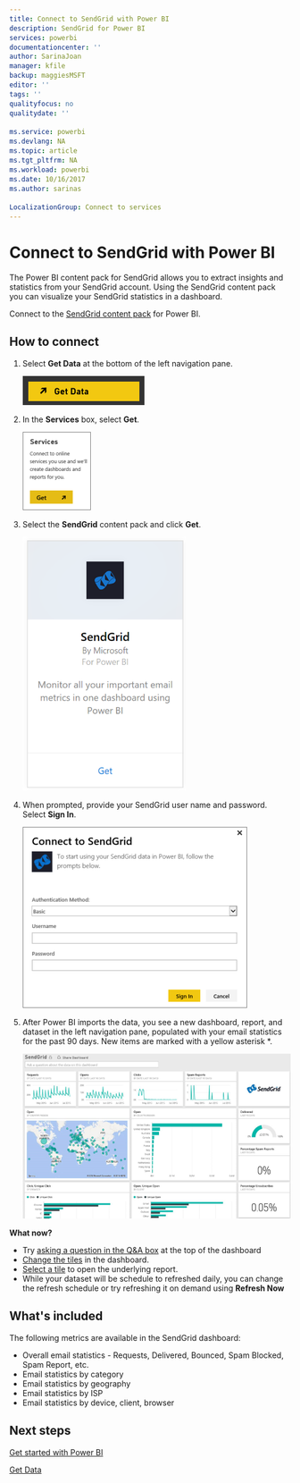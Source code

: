 ```yaml
---
title: Connect to SendGrid with Power BI
description: SendGrid for Power BI
services: powerbi
documentationcenter: ''
author: SarinaJoan
manager: kfile
backup: maggiesMSFT
editor: ''
tags: ''
qualityfocus: no
qualitydate: ''

ms.service: powerbi
ms.devlang: NA
ms.topic: article
ms.tgt_pltfrm: NA
ms.workload: powerbi
ms.date: 10/16/2017
ms.author: sarinas

LocalizationGroup: Connect to services
---
```

# Connect to SendGrid with Power BI
The Power BI content pack for SendGrid allows you to extract insights and statistics from your SendGrid account. Using the SendGrid content pack you can visualize your SendGrid statistics in a dashboard.

Connect to the [SendGrid content pack](https://app.powerbi.com/getdata/services/sendgrid) for Power BI.

## How to connect
1. Select **Get Data** at the bottom of the left navigation pane.
   
   ![](media/service-connect-to-sendgrid/pbi_getdata.png) 
2. In the **Services** box, select **Get**.
   
   ![](media/service-connect-to-sendgrid/pbi_getservices.png) 
3. Select the **SendGrid** content pack and click **Get**.
   
   ![](media/service-connect-to-sendgrid/sendgrid.png) 
4. When prompted, provide your SendGrid user name and password. Select **Sign In**.
   
   ![](media/service-connect-to-sendgrid/pbi_sendgridsignin.png)
5. After Power BI imports the data, you see a new dashboard, report, and dataset in the left navigation pane, populated with your email statistics for the past 90 days. New items are marked with a yellow asterisk \*.
   
   ![](media/service-connect-to-sendgrid/pbi_sendgriddash.png)

**What now?**

* Try [asking a question in the Q&A box](power-bi-q-and-a.md) at the top of the dashboard
* [Change the tiles](service-dashboard-edit-tile.md) in the dashboard.
* [Select a tile](service-dashboard-tiles.md) to open the underlying report.
* While your dataset will be schedule to refreshed daily, you can change the refresh schedule or try refreshing it on demand using **Refresh Now**

## What's included
The following metrics are available in the SendGrid dashboard:

* Overall email statistics - Requests, Delivered, Bounced, Spam Blocked, Spam Report, etc.
* Email statistics by category
* Email statistics by geography
* Email statistics by ISP
* Email statistics by device, client, browser

## Next steps
[Get started with Power BI](service-get-started.md)

[Get Data](service-get-data.md)

